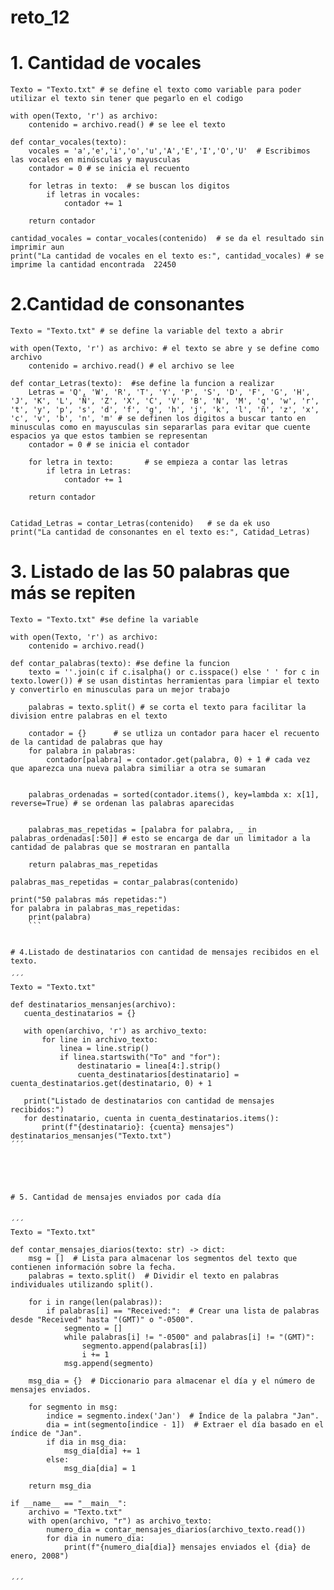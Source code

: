 # reto_12
# 1. Cantidad de vocales
```
Texto = "Texto.txt" # se define el texto como variable para poder utilizar el texto sin tener que pegarlo en el codigo  

with open(Texto, 'r') as archivo:
    contenido = archivo.read() # se lee el texto 

def contar_vocales(texto):
    vocales = 'a','e','i','o','u','A','E','I','O','U'  # Escribimos las vocales en minúsculas y mayusculas
    contador = 0 # se inicia el recuento

    for letras in texto:  # se buscan los digitos 
        if letras in vocales:
            contador += 1

    return contador

cantidad_vocales = contar_vocales(contenido)  # se da el resultado sin imprimir aun
print("La cantidad de vocales en el texto es:", cantidad_vocales) # se imprime la cantidad encontrada  22450

```



# 2.Cantidad de consonantes
```
Texto = "Texto.txt" # se define la variable del texto a abrir

with open(Texto, 'r') as archivo: # el texto se abre y se define como archivo
    contenido = archivo.read() # el archivo se lee 

def contar_Letras(texto):  #se define la funcion a realizar 
    Letras = 'Q', 'W', 'R', 'T', 'Y', 'P', 'S', 'D', 'F', 'G', 'H', 'J', 'K', 'L', 'Ñ', 'Z', 'X', 'C', 'V', 'B', 'N', 'M', 'q', 'w', 'r', 't', 'y', 'p', 's', 'd', 'f', 'g', 'h', 'j', 'k', 'l', 'ñ', 'z', 'x', 'c', 'v', 'b', 'n', 'm' # se definen los digitos a buscar tanto en minusculas como en mayusculas sin separarlas para evitar que cuente espacios ya que estos tambien se representan  
    contador = 0 # se inicia el contador 

    for letra in texto:       # se empieza a contar las letras
        if letra in Letras:
            contador += 1

    return contador


Catidad_Letras = contar_Letras(contenido)   # se da ek uso 
print("La cantidad de consonantes en el texto es:", Catidad_Letras)
```



# 3. Listado de las 50 palabras que más se repiten
```
Texto = "Texto.txt" #se define la variable

with open(Texto, 'r') as archivo: 
    contenido = archivo.read()

def contar_palabras(texto): #se define la funcion
    texto = ''.join(c if c.isalpha() or c.isspace() else ' ' for c in texto.lower()) # se usan distintas herramientas para limpiar el texto y convertirlo en minusculas para un mejor trabajo
    
    palabras = texto.split() # se corta el texto para facilitar la division entre palabras en el texto 
    
    contador = {}      # se utliza un contador para hacer el recuento de la cantidad de palabras que hay
    for palabra in palabras:
        contador[palabra] = contador.get(palabra, 0) + 1 # cada vez que aparezca una nueva palabra similiar a otra se sumaran
    

    palabras_ordenadas = sorted(contador.items(), key=lambda x: x[1], reverse=True) # se ordenan las palabras aparecidas 
    

    palabras_mas_repetidas = [palabra for palabra, _ in palabras_ordenadas[:50]] # esto se encarga de dar un limitador a la cantidad de palabras que se mostraran en pantalla
    
    return palabras_mas_repetidas

palabras_mas_repetidas = contar_palabras(contenido)

print("50 palabras más repetidas:")
for palabra in palabras_mas_repetidas:
    print(palabra)
    ```


# 4.Listado de destinatarios con cantidad de mensajes recibidos en el texto.

´´´
Texto = "Texto.txt"

def destinatarios_mensanjes(archivo):
   cuenta_destinatarios = {} 
   
   with open(archivo, 'r') as archivo_texto:
       for line in archivo_texto: 
           linea = line.strip() 
           if linea.startswith("To" and "for"):
               destinatario = linea[4:].strip()  
               cuenta_destinatarios[destinatario] = cuenta_destinatarios.get(destinatario, 0) + 1  
               
   print("Listado de destinatarios con cantidad de mensajes recibidos:")
   for destinatario, cuenta in cuenta_destinatarios.items():
       print(f"{destinatario}: {cuenta} mensajes")
destinatarios_mensanjes("Texto.txt")
´´´





# 5. Cantidad de mensajes enviados por cada día 


´´´
Texto = "Texto.txt"

def contar_mensajes_diarios(texto: str) -> dict:
    msg = []  # Lista para almacenar los segmentos del texto que contienen información sobre la fecha.
    palabras = texto.split()  # Dividir el texto en palabras individuales utilizando split().

    for i in range(len(palabras)):
        if palabras[i] == "Received:":  # Crear una lista de palabras desde "Received" hasta "(GMT)" o "-0500".
            segmento = []
            while palabras[i] != "-0500" and palabras[i] != "(GMT)":
                segmento.append(palabras[i])
                i += 1
            msg.append(segmento)

    msg_dia = {}  # Diccionario para almacenar el día y el número de mensajes enviados.

    for segmento in msg:
        indice = segmento.index('Jan')  # Índice de la palabra "Jan".
        dia = int(segmento[indice - 1])  # Extraer el día basado en el índice de "Jan".
        if dia in msg_dia:
            msg_dia[dia] += 1
        else:
            msg_dia[dia] = 1

    return msg_dia

if __name__ == "__main__":
    archivo = "Texto.txt"
    with open(archivo, "r") as archivo_texto:
        numero_dia = contar_mensajes_diarios(archivo_texto.read())
        for dia in numero_dia:
            print(f"{numero_dia[dia]} mensajes enviados el {dia} de enero, 2008")


´´´
